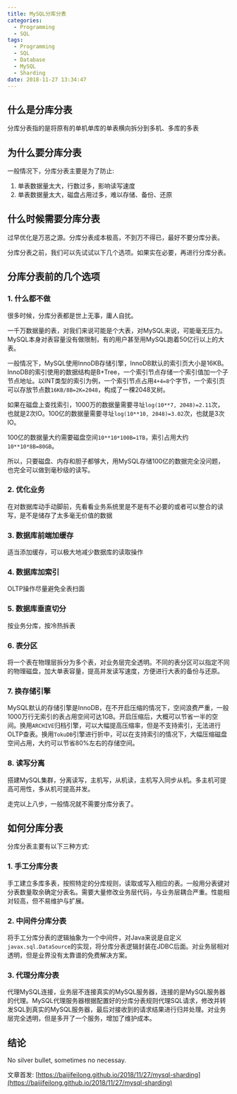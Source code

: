 ```yaml
---
title: MySQL分库分表
categories:
  - Programming
  - SQL
tags:
  - Programming
  - SQL
  - Database
  - MySQL
  - Sharding
date: 2018-11-27 13:34:47
---
```


## 什么是分库分表

分库分表指的是将原有的单机单库的单表横向拆分到多机、多库的多表

## 为什么要分库分表

一般情况下，分库分表主要是为了防止:

1. 单表数据量太大，行数过多，影响读写速度
2. 单表数据量太大，磁盘占用过多，难以存储、备份、还原

## 什么时候需要分库分表

过早优化是万恶之源。分库分表成本极高，不到万不得已，最好不要分库分表。

分库分表之前，我们可以先试试以下几个选项。如果实在必要，再进行分库分表。

## 分库分表前的几个选项

### 1. 什么都不做

很多时候，分库分表都是世上无事，庸人自扰。

一千万数据量的表，对我们来说可能是个大表，对MySQL来说，可能毫无压力。MySQL本身对表容量没有做限制，有的用户甚至用MySQL跑着50亿行以上的大表。

<!--more-->

一般情况下，MySQL使用InnoDB存储引擎，InnoDB默认的索引页大小是16KB。InnoDB的索引使用的数据结构是B+Tree，一个索引节点存储一个索引值加一个子节点地址。以INT类型的索引为例，一个索引节点占用`4+4=8`个字节，一个索引页可以存放节点数`16KB/8B=2K=2048`，构成了一棵2048叉树。

如果在磁盘上查找索引，1000万的数据量需要寻址`log(10**7, 2048)=2.11`次，也就是2次IO。100亿的数据量需要寻址`log(10**10, 2048)=3.02`次，也就是3次IO。

100亿的数据量大约需要磁盘空间`10**10*100B=1TB`，索引占用大约`10**10*8B=80GB`。

所以，只要磁盘、内存和胆子都够大，用MySQL存储100亿的数据完全没问题，也完全可以做到毫秒级的读写。

### 2. 优化业务

在对数据库动手动脚前，先看看业务系统里是不是有不必要的或者可以整合的读写，是不是储存了太多毫无价值的数据

### 3. 数据库前端加缓存

适当添加缓存，可以极大地减少数据库的读取操作

### 4. 数据库加索引

OLTP操作尽量避免全表扫面

### 5. 数据库垂直切分

按业务分库，按冷热拆表

### 6. 表分区

将一个表在物理层拆分为多个表，对业务层完全透明。不同的表分区可以指定不同的物理磁盘，加大单表容量，提高并发读写速度，方便进行大表的备份与还原。

### 7. 换存储引擎

MySQL默认的存储引擎是InnoDB，在不开启压缩的情况下，空间浪费严重，一般1000万行无索引的表占用空间可达1GB。开启压缩后，大概可以节省一半的空间。换用`ARCHIVE`归档引擎，可以大幅提高压缩率，但是不支持索引，无法进行OLTP查表。换用`TokuDB`引擎进行折中，可以在支持索引的情况下，大幅压缩磁盘空间占用，大约可以节省80%左右的存储空间。

### 8. 读写分离

搭建MySQL集群，分离读写，主机写，从机读，主机写入同步从机。多主机可提高可用性，多从机可提高并发。

走完以上八步，一般情况就不需要分库分表了。

## 如何分库分表

分库分表主要有以下三种方式:

### 1. 手工分库分表

手工建立多库多表，按照特定的分库规则，读取或写入相应的表。一般用分表键对分表数量取余确定分表名。需要大量修改业务层代码，与业务层耦合严重。性能相对较高，但不易维护与扩展。

### 2. 中间件分库分表

将手工分库分表的逻辑抽象为一个中间件，对Java来说是自定义`javax.sql.DataSource`的实现，将分库分表逻辑封装在JDBC后面。对业务层相对透明，但是业界没有太靠谱的免费解决方案。

### 3. 代理分库分表

代理MySQL连接，业务层不连接真实的MySQL服务器，连接的是MySQL服务器的代理。MySQL代理服务器根据配置好的分库分表规则代理SQL请求，修改并转发SQL到真实的MySQL服务器，最后对接收到的请求结果进行归并处理。对业务层完全透明，但是多开了一个服务，增加了维护成本。

## 结论

No silver bullet, sometimes no necessay.

文章首发: [https://baijifeilong.github.io/2018/11/27/mysql-sharding](https://baijifeilong.github.io/2018/11/27/mysql-sharding)
